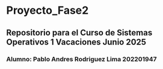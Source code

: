 # Proyecto_Fase2
## Repositorio para el Curso de Sistemas Operativos 1 Vacaciones Junio 2025 
### Alumno: Pablo Andres Rodriguez Lima 202201947
